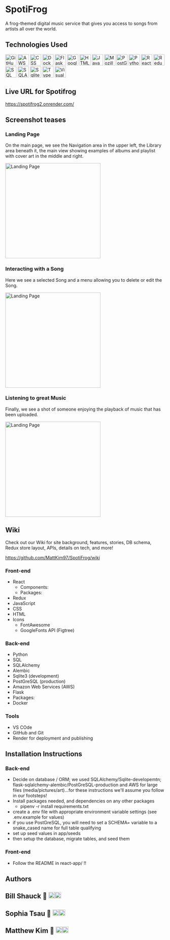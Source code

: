 # SpotiFrog
A frog-themed digital music service that gives you access to songs from artists all over the world.

## Technologies Used

<a href="https://github.com"><img src="images/github-mark-white.png" alt="GitHub logo" width="35"></a>
<a href="https://"><img src="images/AWS.png" alt="AWS logo" width="35"></a>
<a href="https://"><img src="images/CSS.png" alt="CSS logo" width="35"></a>
<a href="https://"><img src="images/docker.jpg" alt="Docker logo" width="35"></a>
<a href="https://"><img src="images/flask.png" alt="Flask logo" width="35"></a>
<a href="https://"><img src="images/googleFonts.jpg" alt="Google Fonts logo" width="35"></a>
<a href="https://"><img src="images/HTML5.png" alt="HTML5 logo" width="35"></a>
<a href="https://"><img src="images/JavaScript-logo.png" alt="JavaScript logo" width="35"></a>
<a href="https://"><img src="images/MDN.jpg" alt="Mozilla Developer Network logo" width="35"></a>
<a href="https://"><img src="images/postgresql.jpg" alt="PostGreSQL logo" width="35"></a>
<a href="https://"><img src="images/Python-logo-notext.svg.png" alt="Python logo" width="35"></a>
<a href="https://"><img src="images/React-icon.svg.png" alt="React logo" width="35"></a>
<a href="https://"><img src="images/redux.svg" alt="Redux logo" width="35"></a>
<a href="https://"><img src="images/sql.jpg" alt="SQL logo" width="35"></a>
<a href="https://"><img src="images/SQLAlchemy.svg.png" alt="SQLAlchemy logo" width="35"></a>
<a href="https://"><img src="images/sqlite.jpg" alt="Sqlite logo" width="35"></a>
<a href="https://"><img src="images/Typescript_logo_2020.svg.png" alt="Typescript logo" width="35"></a>
<a href="https://"><img src="images/Visual_Studio_Code_1.35_icon.svg.png" alt="VisualStudio Code logo" width="35"></a>


## Live URL for Spotifrog
https://spotifrog2.onrender.com/

## Screenshot teases

### Landing Page

On the main page, we see the Navigation area in the upper left, the Library area beneath it, the main view showing examples of albums and playlist with cover art in the middle and right.


<img src="images/landingPage.png" alt="Landing Page" style="width:300;"/>

### Interacting with a Song

Here we see a selected Song and a menu allowing you to delete or edit the Song.

<img src="images/songInteraction.png" alt="Landing Page" style="width:300;"/>

### Listening to great Music

Finally, we see a shot of someone enjoying the playback of music that has been uploaded.

<img src="images/playingMp3OnAlbumSongsView.png" alt="Landing Page" style="width:300;"/>

## Wiki

Check out our Wiki for site background, features, stories, DB schema, Redux store layout, APIs, details on tech, and more!

https://github.com/MattKim97/SpotiFrog/wiki


### Front-end

*  React
    - Components:
    - Packages:
*  Redux
*  JavaScript
*  CSS
*  HTML
*  Icons
    - FontAwesome
    - GoogleFonts API (Figtree)

### Back-end

*  Python
*  SQL
*  SQLAlchemy
*  Alembic
*  Sqlite3 (development)
*  PostGreSQL (production)
*  Amazon Web Services (AWS)
*  Flask
*  Packages:
*  Docker

### Tools
* VS COde
* GitHub and Git
* Render for deployment and publishing

## Installation Instructions

### Back-end

* Decide on database / ORM; we used SQLAlchemy/Sqlite-developemtn; flask-sqlalchemy-alembic/PostGreSQL-production and AWS for large files (media/pictures/art)...for these instructions we'll assume you follow in our footsteps!
* Install packages needed, and dependencies on any other packages
    - pipenv -r install requirements.txt
* create a .env file with appropriate environment variable settings (see .env.example for values)
* if you use PostGreSQL, you will need to set a SCHEMA= variable to a snake_cased name for full table qualifying
* set up seed values in app/seeds
* then setup the database, migrate tables, and seed them

### Front-end

* Follow the README in react-app/ !!



## Authors

## Bill Shauck 🐸 <a href="https://github.com/bshauck"><img src="images/github-mark-white.png" alt="GitHub logo" style="width:20;"></a><a href="https://www.linkedin.com/in/william-shauck-153bb0210/"><img src="images/linkedin.webp" alt="LinkedIn logo" style="width:20;"></a>

## Sophia Tsau 🐸 <a href="https://github.com/sophiatsau"><img src="images/github-mark-white.png" alt="GitHub logo" style="width:20;"></a><a href="hhttps://www.linkedin.com/in/sophia-t-5a51637a/"><img src="images/linkedin.webp" alt="LinkedIn logo" style="width:20;"></a>


## Matthew Kim 🐸 <a href="https://github.com/MattKim97"><img src="images/github-mark-white.png" alt="GitHub logo" style="width:20;"></a><a href="https://www.linkedin.com/in/matthew-kim-9ba86a15a/"><img src="images/linkedin.webp" alt="LinkedIn logo" style="width:20;"></a>
